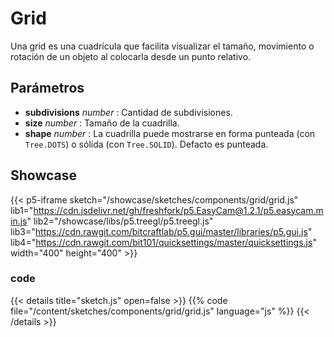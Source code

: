 # Grid

Una grid es una cuadrícula que facilita visualizar el tamaño, movimiento o rotación de un objeto al colocarla desde un punto relativo.

## Parámetros 

- **subdivisions** *number* : Cantidad de subdivisiones. 
- **size** *number* : Tamaño de la cuadrilla.
- **shape** *number* : La cuadrilla puede mostrarse en forma punteada (con `Tree.DOTS`) o sólida (con `Tree.SOLID`). Defacto es punteada.

## Showcase

{{< p5-iframe sketch="/showcase/sketches/components/grid/grid.js" lib1="https://cdn.jsdelivr.net/gh/freshfork/p5.EasyCam@1.2.1/p5.easycam.min.js" lib2="/showcase/libs/p5.treegl/p5.treegl.js" lib3="https://cdn.rawgit.com/bitcraftlab/p5.gui/master/libraries/p5.gui.js" lib4="https://cdn.rawgit.com/bit101/quicksettings/master/quicksettings.js" width="400" height="400" >}}

### code 

{{< details title="sketch.js" open=false >}}
{{% code file="/content/sketches/components/grid/grid.js" language="js" %}}
{{< /details >}}